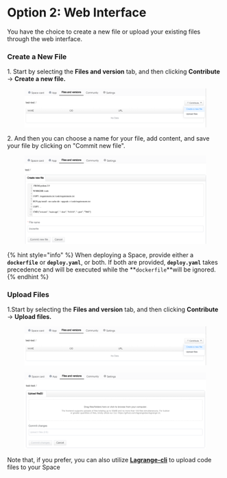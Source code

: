 # Option 2: Web Interface

You have the choice to create a new file or upload your existing files through the web interface.

### Create a New File

1\. Start by selecting the **Files and version** tab, and then clicking **Contribute** → **Create a new file.**

<figure><img src="../../.gitbook/assets/image (3) (1).png" alt=""><figcaption></figcaption></figure>

2\. And then you can choose a name for your file, add content, and save your file by clicking on "Commit new file".

<figure><img src="../../.gitbook/assets/image (1) (1) (1) (1) (1) (1).png" alt=""><figcaption></figcaption></figure>

{% hint style="info" %}
When deploying a Space, provide either a **`dockerfile`** or **`deploy.yaml`**, or both. If both are provided, **`deploy.yaml`** takes precedence and will be executed while the **`dockerfile`**will be ignored.
{% endhint %}

### Upload Files

1.Start by selecting the **Files and version** tab, and then clicking **Contribute** → **Upload files.**

<figure><img src="../../.gitbook/assets/image (1) (1) (1) (1).png" alt=""><figcaption></figcaption></figure>

<figure><img src="../../.gitbook/assets/image (1) (1) (1) (1) (1).png" alt=""><figcaption></figcaption></figure>

Note that, if you prefer, you can also utilize [**Lagrange-cli**](../intro/lagrange-cli.md) to upload code files to your Space
